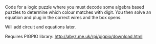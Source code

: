 Code for a logic puzzle where you must decode some algebra based puzzles to determine which colour matches with digit. You then solve an equation and plug in the correct wires and the box opens.

Will add circuit and equations later.

Requires PIGPIO library: http://abyz.me.uk/rpi/pigpio/download.html